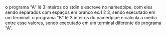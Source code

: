 o programa "A" lê 3 inteiros do stdin e escreve no namedpipe, com eles sendo separados com espaços em branco ex:1 2 3, sendo executado em um terminal.
o programa "B" lê 3 inteiros do namedpipe e calcula a media entre esse valores, sendo executado em um terminal diferente do programa "A".

